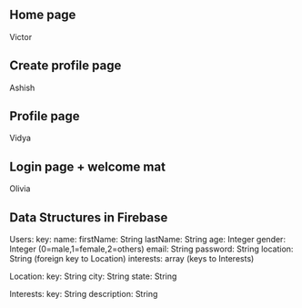 ## Home page
Victor

## Create profile page
Ashish

## Profile page
Vidya

## Login page + welcome mat
Olivia

## Data Structures in Firebase

Users:
  key:
  name:
        firstName: String
        lastName: String
  age: Integer
  gender: Integer (0=male,1=female,2=others)
  email: String
  password: String
  location: String (foreign key to Location)
  interests: array (keys to Interests)


Location:
  key: String
  city: String
  state: String

Interests:
  key: String
  description: String